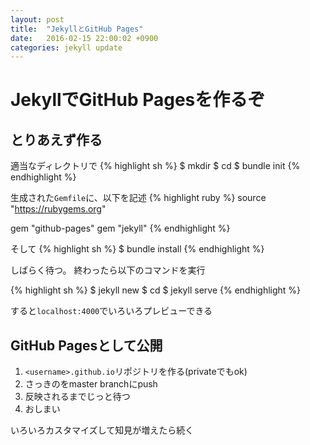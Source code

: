 ```yaml
---
layout: post
title:  "JekyllとGitHub Pages"
date:   2016-02-15 22:00:02 +0900
categories: jekyll update
---
```


# JekyllでGitHub Pagesを作るぞ

## とりあえず作る
適当なディレクトリで
{% highlight sh %}
$ mkdir <hogehoge>
$ cd <hogehoge>
$ bundle init
{% endhighlight %}

生成された`Gemfile`に、以下を記述
{% highlight ruby %}
source "https://rubygems.org"

gem "github-pages"
gem "jekyll"
{% endhighlight %}

そして
{% highlight sh %}
$ bundle install
{% endhighlight %}

しばらく待つ。
終わったら以下のコマンドを実行

{% highlight sh %}
$ jekyll new <foobar>
$ cd <foobar>
$ jekyll serve
{% endhighlight %}

すると`localhost:4000`でいろいろプレビューできる

## GitHub Pagesとして公開

1. `<username>.github.io`リポジトリを作る(privateでもok)
2. さっきの<foobar>をmaster branchにpush
3. 反映されるまでじっと待つ
4. おしまい

いろいろカスタマイズして知見が増えたら続く




